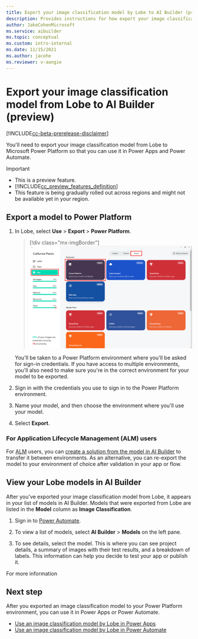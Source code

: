 ```yaml
---
title: Export your image classification model by Lobe to AI Builder (preview) - AI Builder | Microsoft Docs
description: Provides instructions for how export your image classification model by Lobe in AI Builder.
author: JakeCohenMicrosoft
ms.service: aibuilder
ms.topic: conceptual
ms.custom: intro-internal
ms.date: 11/15/2021
ms.author: jacohe
ms.reviewer: v-aangie
---
```

# Export your image classification model from Lobe to AI Builder (preview)

[!INCLUDE[cc-beta-prerelease-disclaimer](./includes/cc-beta-prerelease-disclaimer.md)]

You'll need to export your image classification model from Lobe to Microsoft Power Platform so that you can use it in  Power Apps and Power Automate.

> [!IMPORTANT]
> - This is a preview feature.
> - [!INCLUDE[cc_preview_features_definition](includes/cc-preview-features-definition.md)]
> - This feature is being gradually rolled out across regions and might not be available yet in your region.

## Export a model to Power Platform

1. In Lobe, select **Use** > **Export** > **Power Platform**.

    > [!div class="mx-imgBorder"]
    > ![Screenshot of the Lobe Export screen.](media/lobe-export/lobe-export.png "Lobe Export screen")

    You'll be taken to a Power Platform environment where you'll be asked for sign-in credentials. If you have access to multiple environments, you'll also need to make sure you're in the correct environment for your model to be exported.

1. Sign in with the credentials you use to sign in to the Power Platform environment.

1. Name your model, and then choose the environment where you'll use your model.

1. Select **Export**.

### For Application Lifecycle Management (ALM) users

For [ALM](/power-platform/alm/overview-alm) users, you can [create a solution from the model in AI Builder](byom-alm.md) to transfer it between environments. As an alternative, you can re-export the model to your environment of choice after validation in your app or flow.

## View your Lobe models in AI Builder

After you've exported your image classification model from Lobe, it appears in your list of models in AI Builder. Models that were exported from Lobe are listed in the **Model** column as **Image Classification**.

1. Sign in to [Power Automate](https://flow.microsoft.com/).

1. To view a list of models, select **AI Builder** > **Models** on the left pane.

1. To see details, select the model. This is where you can see project details, a summary of images with their test results, and a breakdown of labels. This information can help you decide to test your app or publish it.

For more information

## Next step

After you exported an image classification model to your Power Platform environment, you can use it in Power Apps or Power Automate.

- [Use an image classification model by Lobe in Power Apps](image-classification-component-in-powerapps.md)
- [Use an image classification model by Lobe in Power Automate](image-classification-model-in-flow.md)
